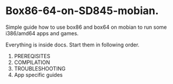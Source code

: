 # Box86-64-on-SD845-mobian.
Simple guide how to use box86 and box64 on mobian to run some i386/amd64 apps and games.

Everything is inside docs. Start them in following order.

1. PREREQISITES
2. COMPILATION
3. TROUBLESHOOTING
4. App specific guides
